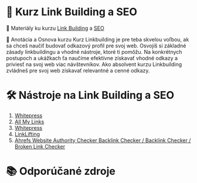 # 🔗 Kurz Link Building a SEO
💼 Materiály ku kurzu [Link Building](https://www.it-academy.sk/kurz/linkbuilding-i-zaciatocnik/) a [SEO](https://www.it-academy.sk/kurz/zaklady-seo-optimalizacia-pre-vyhladavace-i/)

📑 Anotácia a Osnova kurzu
Kurz Linkbuilding je pre teba skvelou voľbou, ak sa chceš naučiť budovať odkazový profil pre svoj web. Osvojíš si základné zásady linkbuildingu a vhodné nástroje, ktoré ti pomôžu. Na konkrétnych postupoch a ukážkach ťa naučíme efektívne získavať vhodné odkazy a priviesť na svoj web viac návštevníkov. Ako absolvent kurzu Linkbuilding zvládneš pre svoj web získavať relevantné a cenné odkazy.

# 🛠️ Nástroje na Link Building a SEO
1. [Whitepress](https://www.whitepress.com)
2. [All My Links](https://allmylinks.com)
3. [Whitepress](https://www.whitepress.com)
4. [LinkLifting](https://linklifting.com/)
5. [Ahrefs Website Authority Checker Backlink Checker / Backlink Checker / Broken Link Checker](https://ahrefs.com/website-authority-checker)

# 📚 Odporúčané zdroje
